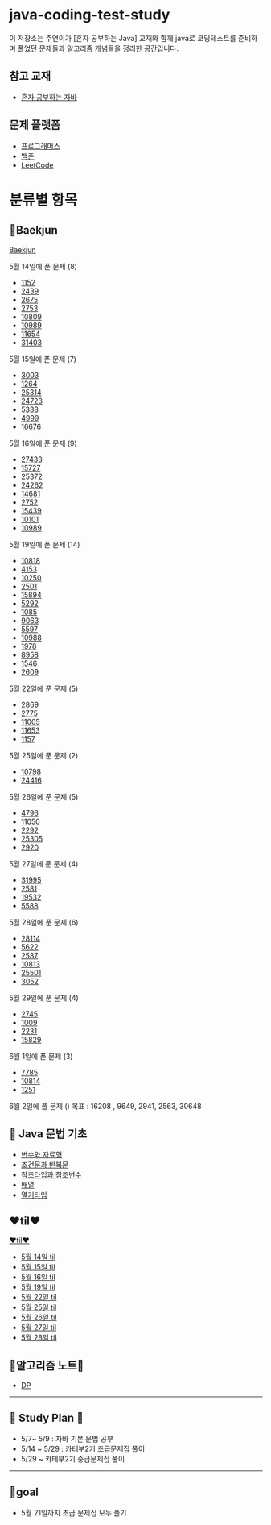 # java-coding-test-study

이 저장소는 주연이가 [혼자 공부하는 Java] 교재와 함께 java로 코딩테스트를 준비하며 풀었던 문제들과 알고리즘 개념들을 정리한 공간입니다.
## 참고 교재
- [혼자 공부하는 자바](https://www.coupang.com/vp/products/7884256008?itemId=21568952354&vendorItemId=88774434953&src=1042503&spec=10304982&addtag=400&ctag=7884256008&lptag=10304982I21568952354&itime=20250508124828&pageType=PRODUCT&pageValue=7884256008&wPcid=17466761080464604709543&wRef=&wTime=20250508124828&redirect=landing&gclid=CjwKCAjwiezABhBZEiwAEbTPGAnrsyTYW_rTgcWW-xXwdhgbs_GcJlWKMnhAxkUKwVs_ys8g2aloBhoClvsQAvD_BwE&mcid=f34ecf270054437d92896d3b3d13e6e7&campaignid=21687111353&adgroupid=)
## 문제 플랫폼
- [프로그래머스](https://programmers.co.kr/)
- [백준](https://www.acmicpc.net/)
- [LeetCode](https://leetcode.com/)

# 분류별 항목
## 🌸Baekjun
[Baekjun](https://github.com/juyeon320/java-coding-test-study/tree/main/src/main/java/baekjoon)

5월 14일에 푼 문제 (8)
- [1152](https://github.com/juyeon320/java-coding-test-study/blob/main/src/main/java/baekjoon/_1152.java)
- [2439](https://github.com/juyeon320/java-coding-test-study/blob/main/src/main/java/baekjoon/_2439.java)
- [2675](https://github.com/juyeon320/java-coding-test-study/blob/main/src/main/java/baekjoon/_2675.java)
- [2753](https://github.com/juyeon320/java-coding-test-study/blob/main/src/main/java/baekjoon/_2753.java)
- [10809](https://github.com/juyeon320/java-coding-test-study/blob/main/src/main/java/baekjoon/_108099.java)
- [10989](https://github.com/juyeon320/java-coding-test-study/blob/main/src/main/java/baekjoon/_10989.java)
- [11654](https://github.com/juyeon320/java-coding-test-study/blob/main/src/main/java/baekjoon/_11654.java)
- [31403](https://github.com/juyeon320/java-coding-test-study/blob/main/src/main/java/baekjoon/_31403.java)

5월 15일에 푼 문제 (7)
- [3003](https://github.com/juyeon320/java-coding-test-study/blob/main/src/main/java/baekjoon/_3003.java)
- [1264](https://github.com/juyeon320/java-coding-test-study/blob/main/src/main/java/baekjoon/_1264.java)
- [25314](https://github.com/juyeon320/java-coding-test-study/blob/main/src/main/java/baekjoon/_25314.java)
- [24723](https://github.com/juyeon320/java-coding-test-study/blob/main/src/main/java/baekjoon/_24723.java)
- [5338](https://github.com/juyeon320/java-coding-test-study/blob/main/src/main/java/baekjoon/_5338.java)
- [4999](https://github.com/juyeon320/java-coding-test-study/blob/main/src/main/java/baekjoon/_4999.java)
- [16676](https://github.com/juyeon320/java-coding-test-study/blob/main/src/main/java/baekjoon/_16676.java)

5월 16일에 푼 문제 (9)
- [27433](https://github.com/juyeon320/java-coding-test-study/blob/main/src/main/java/baekjoon/_27433.java)
- [15727](https://github.com/juyeon320/java-coding-test-study/blob/main/src/main/java/baekjoon/_15727.java)
- [25372](https://github.com/juyeon320/java-coding-test-study/blob/main/src/main/java/baekjoon/_25372.java)
- [24262](https://github.com/juyeon320/java-coding-test-study/blob/main/src/main/java/baekjoon/_24262.java)
- [14681](https://github.com/juyeon320/java-coding-test-study/blob/main/src/main/java/baekjoon/_14681.java)
- [2752](https://github.com/juyeon320/java-coding-test-study/blob/main/src/main/java/baekjoon/_2752.java)
- [15439](https://github.com/juyeon320/java-coding-test-study/blob/main/src/main/java/baekjoon/_15439.java)
- [10101](https://github.com/juyeon320/java-coding-test-study/blob/main/src/main/java/baekjoon/_10101.java)
- [10989](https://github.com/juyeon320/java-coding-test-study/blob/main/src/main/java/baekjoon/_10989.java)

5월 19일에 푼 문제 (14)
- [10818](https://github.com/juyeon320/java-coding-test-study/blob/main/src/main/java/baekjoon/_10818.java)
- [4153](https://github.com/juyeon320/java-coding-test-study/blob/main/src/main/java/baekjoon/_4153.java)
- [10250](https://github.com/juyeon320/java-coding-test-study/blob/main/src/main/java/baekjoon/_10250.java)
- [2501](https://github.com/juyeon320/java-coding-test-study/blob/main/src/main/java/baekjoon/_2501.java)
- [15894](https://github.com/juyeon320/java-coding-test-study/blob/main/src/main/java/baekjoon/_15894.java)
- [5292](https://github.com/juyeon320/java-coding-test-study/blob/main/src/main/java/baekjoon/_5292.java)
- [1085](https://github.com/juyeon320/java-coding-test-study/blob/main/src/main/java/baekjoon/_1085.java)
- [9063](https://github.com/juyeon320/java-coding-test-study/blob/main/src/main/java/baekjoon/_9063.java)
- [5597](https://github.com/juyeon320/java-coding-test-study/blob/main/src/main/java/baekjoon/_5597.java)
- [10988](https://github.com/juyeon320/java-coding-test-study/blob/main/src/main/java/baekjoon/_10988.java)
- [1978](https://github.com/juyeon320/java-coding-test-study/blob/main/src/main/java/baekjoon/_1978.java)
- [8958](https://github.com/juyeon320/java-coding-test-study/blob/main/src/main/java/baekjoon/_8985.java)
- [1546](https://github.com/juyeon320/java-coding-test-study/blob/main/src/main/java/baekjoon/_1546.java)
- [2609](https://github.com/juyeon320/java-coding-test-study/blob/main/src/main/java/baekjoon/_2609.java)

5월 22일에 푼 문제 (5)
- [2869](https://github.com/juyeon320/java-coding-test-study/blob/main/src/main/java/baekjoon/_2869.java)
- [2775](https://github.com/juyeon320/java-coding-test-study/blob/main/src/main/java/baekjoon/_2275.java)
- [11005](https://github.com/juyeon320/java-coding-test-study/blob/main/src/main/java/baekjoon/_11005.java)
- [11653](https://github.com/juyeon320/java-coding-test-study/blob/main/src/main/java/baekjoon/_11653.java)
- [1157](https://github.com/juyeon320/java-coding-test-study/blob/main/src/main/java/baekjoon/_1157.java)


5월 25일에 푼 문제 (2)
- [10798](https://github.com/juyeon320/java-coding-test-study/blob/main/src/main/java/baekjoon/_10798.java)
- [24416](https://github.com/juyeon320/java-coding-test-study/blob/main/src/main/java/baekjoon/_24416.java)

5월 26일에 푼 문제 (5)
- [4796](https://github.com/juyeon320/java-coding-test-study/blob/main/src/main/java/baekjoon/_4796.java)
- [11050](https://github.com/juyeon320/java-coding-test-study/blob/main/src/main/java/baekjoon/_11050.java)
- [2292](https://github.com/juyeon320/java-coding-test-study/blob/main/src/main/java/baekjoon/_2292.java)
- [25305](https://github.com/juyeon320/java-coding-test-study/blob/main/src/main/java/baekjoon/_25305.java)
- [2920](https://github.com/juyeon320/java-coding-test-study/blob/main/src/main/java/baekjoon/_2920.java)

5월 27일에 푼 문제 (4)
- [31995](https://github.com/juyeon320/java-coding-test-study/blob/main/src/main/java/baekjoon/_31995.java)
- [2581](https://github.com/juyeon320/java-coding-test-study/blob/main/src/main/java/baekjoon/_2581.java)
- [19532](https://github.com/juyeon320/java-coding-test-study/blob/main/src/main/java/baekjoon/_19532.java)
- [5588](https://github.com/juyeon320/java-coding-test-study/blob/main/src/main/java/baekjoon/_5588.java)

5월 28일에 푼 문제 (6)
- [28114](https://github.com/juyeon320/java-coding-test-study/blob/main/src/main/java/baekjoon/_28114.java)
- [5622](https://github.com/juyeon320/java-coding-test-study/blob/main/src/main/java/baekjoon/_5622.java)
- [2587](https://github.com/juyeon320/java-coding-test-study/blob/main/src/main/java/baekjoon/_2587.java)
- [10813](https://github.com/juyeon320/java-coding-test-study/blob/main/src/main/java/baekjoon/_10813.java)
- [25501](https://github.com/juyeon320/java-coding-test-study/blob/main/src/main/java/baekjoon/_25501.java)
- [3052](https://github.com/juyeon320/java-coding-test-study/blob/main/src/main/java/baekjoon/_3052.java)

5월 29일에 푼 문제 (4)
- [2745]()
- [1009]()
- [2231]()
- [15829]()

6월 1일에 푼 문제 (3)
- [7785]()
- [10814]()
- [1251]()

6월 2일에 풀 문제 ()
목표 : 16208 , 9649, 2941, 2563, 30648

## 📌 Java 문법 기초
- [변수와 자료형](https://github.com/juyeon320/java-coding-test-study/blob/main/java_study/01_%EB%B3%80%EC%88%98%EC%99%80_%EC%9E%90%EB%A3%8C%ED%98%95.md)
- [조건문과 반복문](https://github.com/juyeon320/java-coding-test-study/blob/main/java_study/02_%EC%A1%B0%EA%B1%B4%EB%AC%B8%EA%B3%BC%20%EB%B0%98%EB%B3%B5%EB%AC%B8.md)
- [참조타입과 참조변수](https://github.com/juyeon320/java-coding-test-study/blob/main/java_study/03_%EC%B0%B8%EC%A1%B0%ED%83%80%EC%9E%85%EA%B3%BC%20%EC%B0%B8%EC%A1%B0%EB%B3%80%EC%88%98.md)
- [배열](https://github.com/juyeon320/java-coding-test-study/blob/main/java_study/04_%EB%B0%B0%EC%97%B4.md)
- [열거타입](https://github.com/juyeon320/java-coding-test-study/blob/main/java_study/05_%EC%97%B4%EA%B1%B0%ED%83%80%EC%9E%85.md)

## ❤️til❤️
[❤️til❤️](https://github.com/juyeon320/java-coding-test-study/tree/main/til)
- [5월 14일 til](https://github.com/juyeon320/java-coding-test-study/blob/main/til/5_14_til.md)
- [5월 15일 til](https://github.com/juyeon320/java-coding-test-study/blob/main/til/5_15_til.md)
- [5월 16일 til](https://github.com/juyeon320/java-coding-test-study/blob/main/til/5_16_til.md)
- [5월 19일 til](https://github.com/juyeon320/java-coding-test-study/blob/main/til/5_19_til.md)
- [5월 22일 til](https://github.com/juyeon320/java-coding-test-study/blob/main/til/5_22_til.md)
- [5월 25일 til](https://github.com/juyeon320/java-coding-test-study/blob/main/til/5_25_til.md)
- [5월 26일 til](https://github.com/juyeon320/java-coding-test-study/blob/main/til/5_26_til.md)
- [5월 27일 til](https://github.com/juyeon320/java-coding-test-study/blob/main/til/5_27_til.md)
- [5월 28일 til](https://github.com/juyeon320/java-coding-test-study/blob/main/til/5_28_til.md)


## 🤍알고리즘 노트🤍
- [DP]()

----------------------------------------------------
## 🍒 Study Plan 🍒
- 5/7~ 5/9 : 자바 기본 문법 공부
- 5/14 ~ 5/29 : 카테부2기 초급문제집 풀이
- 5/29 ~ 카테부2기 중급문제집 풀이

----------------------------------------------------
## 🏅goal
- 5월 21일까지 초급 문제집 모두 풀기 